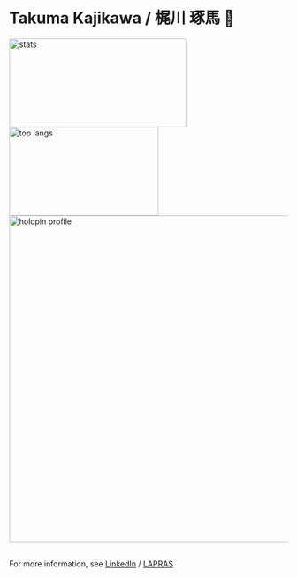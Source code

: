 # Takuma Kajikawa / 梶川 琢馬 🦄 
<div align="left">
  <img alt="stats" height="160px" width="320px" src="https://github-readme-stats-git-master-valbeat.vercel.app/api?username=valbeat&show_icons=true&theme=gotham&hide_title=true&include_all_commits=true&hide_border=true&line_height=24&hide_rank=true&count_private=true&show=reviews" />
  <img alt="top langs" height="160px" width="270px" src="https://github-readme-stats-git-master-valbeat.vercel.app/api/top-langs/?username=valbeat&hide_title=true&theme=gotham&layout=compact&hide_border=true&langs_count=10&hide=html,css&size_weight=0.5&count_weight=0.5" />
</div>
<div>
  <a href="https://holopin.io/@valbeat"><img width="590px" alt="holopin profile" src="https://holopin.me/valbeat" /></a>  
</div>

<br />

For more information, see [LinkedIn](https://www.linkedin.com/in/takuma-kajikawa-bb2b4986) / [LAPRAS](https://lapras.com/public/GWMZACW)
